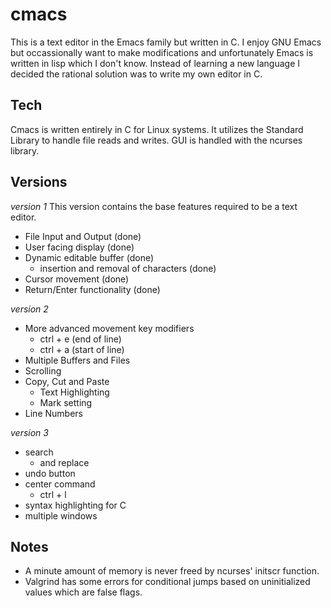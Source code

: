 # cmacs

This is a text editor in the Emacs family but written in C. I enjoy GNU Emacs but occassionally want to make modifications and unfortunately Emacs is written in lisp which I don't know. Instead of learning a new language I decided the rational solution was to write my own editor in C.

## Tech

Cmacs is written entirely in C for Linux systems. It utilizes the Standard Library to handle file reads and writes. GUI is handled with the ncurses library.

## Versions
*version 1*
This version contains the base features required to be a text editor.

- File Input and Output (done)
- User facing display (done)
- Dynamic editable buffer (done)
  - insertion and removal of characters (done)
- Cursor movement (done)
- Return/Enter functionality (done)

*version 2*
- More advanced movement key modifiers
  - ctrl + e (end of line)
  - ctrl + a (start of line)
- Multiple Buffers and Files
- Scrolling
- Copy, Cut and Paste
  - Text Highlighting
  - Mark setting
- Line Numbers

*version 3*
- search
  - and replace
- undo button
- center command
  - ctrl + l
- syntax highlighting for C
- multiple windows

## Notes
- A minute amount of memory is never freed by ncurses' initscr function.
- Valgrind has some errors for conditional jumps based on uninitialized values which are false flags.
